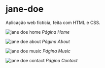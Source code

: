 # jane-doe
Aplicação web fictícia, feita com HTML e CSS.

![jane doe home](https://user-images.githubusercontent.com/64505863/131545372-22478221-456a-4a3b-9119-408364c7dd19.gif)
*Página Home*

![jane doe about](https://user-images.githubusercontent.com/64505863/131545532-fc9949f9-e2ba-4153-9ffb-04d8fb25bd3a.gif)
*Página About*

![jane doe music](https://user-images.githubusercontent.com/64505863/131545586-da56dd53-11f6-48ca-9e6a-3cd4ece6f21c.gif)
*Página Music*

![jane doe contact](https://user-images.githubusercontent.com/64505863/131545642-1128d2c2-465c-4068-9c1f-d94ab9da83c4.gif)
*Página Contact*


